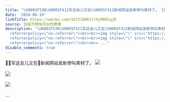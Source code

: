 ```yaml
---
title: "\U0001F53B\U0001F412军这会儿又在\U0001F412新闻网站发新惨叫素材了。 [图片][图片][图片]"
date: '2024-06-19'
linkTitle: https://weibo.com/1671109627/OjM80lqjD
source: 包容万物恒河水的微博
description: "\U0001F53B\U0001F412军这会儿又在\U0001F412新闻网站发新惨叫素材了。 <img style=\"\" src=\"https://tvax1.sinaimg.cn/large/639b1bfbgy1hqv493vxf8j20xv0u0jvi.jpg\"
  referrerpolicy=\"no-referrer\"><br><br><img style=\"\" src=\"https://tvax1.sinaimg.cn/large/639b1bfbgy1hqv493ken3j20u80v077d.jpg\"
  referrerpolicy=\"no-referrer\"><br><br><img style=\"\" src=\"https://tvax2.sinaimg.cn/large/639b1bfbgy1hqv4948do2j20u00w1acj.jpg\"
  referrerpolicy=\"no-referrer\"><br><br> ..."
disable_comments: true
---
```

🔻🐒军这会儿又在🐒新闻网站发新惨叫素材了。 <img style="" src="https://tvax1.sinaimg.cn/large/639b1bfbgy1hqv493vxf8j20xv0u0jvi.jpg" referrerpolicy="no-referrer"><br><br><img style="" src="https://tvax1.sinaimg.cn/large/639b1bfbgy1hqv493ken3j20u80v077d.jpg" referrerpolicy="no-referrer"><br><br><img style="" src="https://tvax2.sinaimg.cn/large/639b1bfbgy1hqv4948do2j20u00w1acj.jpg" referrerpolicy="no-referrer"><br><br> ...